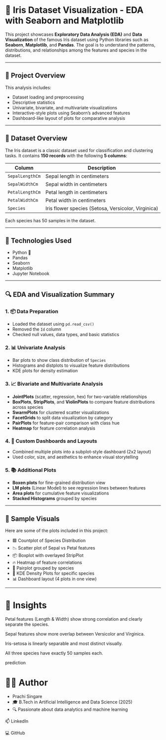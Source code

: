 # 🌸 Iris Dataset Visualization - EDA with Seaborn and Matplotlib

This project showcases **Exploratory Data Analysis (EDA)** and **Data Visualization** of the famous Iris dataset using Python libraries such as **Seaborn**, **Matplotlib**, and **Pandas**. The goal is to understand the patterns, distributions, and relationships among the features and species in the dataset.

---

## 📂 Project Overview

This analysis includes:
- Dataset loading and preprocessing
- Descriptive statistics
- Univariate, bivariate, and multivariate visualizations
- Interactive-style plots using Seaborn’s advanced features
- Dashboard-like layout of plots for comparative analysis

---


## 📌 Dataset Overview

The Iris dataset is a classic dataset used for classification and clustering tasks. It contains **150 records** with the following **5 columns**:

| Column           | Description                          |
|------------------|--------------------------------------|
| `SepalLengthCm`  | Sepal length in centimeters          |
| `SepalWidthCm`   | Sepal width in centimeters           |
| `PetalLengthCm`  | Petal length in centimeters          |
| `PetalWidthCm`   | Petal width in centimeters           |
| `Species`        | Iris flower species (Setosa, Versicolor, Virginica) |

Each species has 50 samples in the dataset.

---

## 🧰 Technologies Used

- Python 🐍
- Pandas
- Seaborn
- Matplotlib
- Jupyter Notebook

---

## 🔍 EDA and Visualization Summary

### 1. 📦 Data Preparation
- Loaded the dataset using `pd.read_csv()`
- Removed the `Id` column
- Checked null values, data types, and basic statistics

### 2. 📊 Univariate Analysis
- Bar plots to show class distribution of `Species`
- Histograms and distplots to visualize feature distributions
- KDE plots for density estimation

### 3. 📈 Bivariate and Multivariate Analysis
- **JointPlots** (scatter, regression, hex) for two-variable relationships
- **BoxPlots**, **StripPlots**, and **ViolinPlots** to compare feature distributions across species
- **SwarmPlots** for clustered scatter visualizations
- **FacetGrids** to split data visualization by category
- **PairPlots** for feature-pair comparison with class hue
- **Heatmap** for feature correlation analysis

### 4. 📐 Custom Dashboards and Layouts
- Combined multiple plots into a subplot-style dashboard (2x2 layout)
- Used color, size, and aesthetics to enhance visual storytelling

### 5. 📚 Additional Plots
- **Boxen plots** for fine-grained distribution view
- **LM plots** (Linear Model) to see regression lines between features
- **Area plots** for cumulative feature visualizations
- **Stacked Histograms** grouped by species

---

## 📌 Sample Visuals

Here are some of the plots included in this project:

- 🟩 Countplot of Species Distribution  
- 📉 Scatter plot of Sepal vs Petal features  
- 📦 Boxplot with overlayed StripPlot  
- 🔥 Heatmap of feature correlations  
- 🌈 Pairplot grouped by species  
- 🧠 KDE Density Plots for specific species  
- 📊 Dashboard layout (4 plots in one view)

---

# 📌 Insights
Petal features (Length & Width) show strong correlation and clearly separate the species.

Sepal features show more overlap between Versicolor and Virginica.

Iris-setosa is linearly separable and most distinct visually.

All three species have exactly 50 samples each.

prediction

# 👩‍💻 Author
- Prachi Singare
- 🎓 B.Tech in Artificial Intelligence and Data Science (2025)
- 🔍 Passionate about data analytics and machine learning

📫 LinkedIn

💻 GitHub




